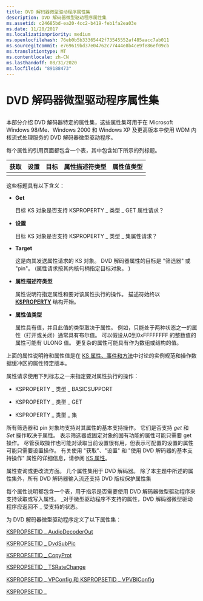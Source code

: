 ```yaml
---
title: DVD 解码器微型驱动程序属性集
description: DVD 解码器微型驱动程序属性集
ms.assetid: c24685bd-ea20-4cc2-b419-feb1fa2ea03e
ms.date: 11/28/2017
ms.localizationpriority: medium
ms.openlocfilehash: 76eb0b5b33365442f73545552af485aacc7ab011
ms.sourcegitcommit: e769619bd37e04762c77444e8b4ce9fe86ef09cb
ms.translationtype: MT
ms.contentlocale: zh-CN
ms.lasthandoff: 08/31/2020
ms.locfileid: "89188473"
---
```

# <a name="dvd-decoder-minidriver-property-sets"></a>DVD 解码器微型驱动程序属性集


## <span id="ddk_dvd_decoder_minidriver_property_sets_ks"></span><span id="DDK_DVD_DECODER_MINIDRIVER_PROPERTY_SETS_KS"></span>


本部分介绍 DVD 解码器特定的属性集，这些属性集可用于在 Microsoft Windows 98/Me、Windows 2000 和 Windows XP 及更高版本中使用 WDM 内核流式处理服务的 DVD 解码器微型驱动程序。

每个属性的引用页面都包含一个表，其中包含如下所示的列标题。


| 获取 | 设置 | 目标 | 属性描述符类型 | 属性值类型 |
|-----|-----|--------|--------------------------|---------------------|
|     |     |        |                          |                     |

这些标题具有以下含义：

-   **Get**

    目标 KS 对象是否支持 KSPROPERTY \_ 类型 \_ GET 属性请求？

-   **设置**

    目标 KS 对象是否支持 KSPROPERTY \_ 类型 \_ 集属性请求？

-   **Target**

    这是向其发送属性请求的 KS 对象。 DVD 解码器属性的目标是 "筛选器" 或 "pin"。  (属性请求按其内核句柄指定目标对象。 ) 

-   **属性描述符类型**

    属性说明符指定属性和要对该属性执行的操作。 描述符始终以 [**KSPROPERTY**](/windows-hardware/drivers/ddi/ks/ns-ks-ksidentifier) 结构开始。

-   **属性值类型**

    属性具有值，并且此值的类型取决于属性。 例如，只能处于两种状态之一的属性（打开或关闭）通常具有布尔值。 可以假设从0到0xFFFFFFFF 的整数值的属性可能有 ULONG 值。 更复杂的属性可能具有作为数组或结构的值。

上面的属性说明符和属性值是在 [KS 属性、事件和方法](./ks-properties--events--and-methods.md)中讨论的实例规范和操作数据缓冲区的属性特定版本。

属性请求使用下列标志之一来指定要对属性执行的操作：

-   KSPROPERTY \_ 类型 \_ BASICSUPPORT

-   KSPROPERTY \_ 类型 \_ GET

-   KSPROPERTY \_ 类型 \_ 集

所有筛选器和 pin 对象均支持对其属性的基本支持操作。 它们是否支持 *get* 和 *Set* 操作取决于属性。 表示筛选器或固定对象的固有功能的属性可能只需要 get 操作。 尽管获取操作也可能对读取当前设置很有用，但表示可配置的设置的属性可能只需要设置操作。 有关使用 "获取"、"设置" 和 "使用 DVD 解码器的基本支持操作" 属性的详细信息，请参阅 [KS 属性](./ks-properties.md)。

属性查询或更改流方面。 几个属性集用于 DVD 解码器。 除了本主题中所述的属性集外，所有 DVD 解码器输入流还支持 DVD 版权保护属性集

每个属性说明都包含一个表，用于指示是否需要使用 DVD 解码器微型驱动程序来支持读取或写入属性。 \_对于微型驱动程序不支持的属性，DVD 解码器微型驱动程序应返回不 \_ 受支持的状态。

为 DVD 解码器微型驱动程序定义了以下属性集：

[KSPROPSETID \_ AudioDecoderOut](kspropsetid-audiodecoderout.md)

[KSPROPSETID \_ DvdSubPic](kspropsetid-dvdsubpic.md)

[KSPROPSETID \_ CopyProt](kspropsetid-copyprot.md)

[KSPROPSETID \_ TSRateChange](kspropsetid-tsratechange.md)

[KSPROPSETID \_ VPConfig 和 KSPROPSETID \_ VPVBIConfig](kspropsetid-vpconfig-and-kspropsetid-vpvbiconfig.md)

[KSPROPSETID \_](kspropsetid-wave.md)

 

